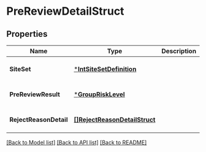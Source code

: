 # PreReviewDetailStruct

## Properties
Name | Type | Description | Notes
------------ | ------------- | ------------- | -------------
**SiteSet** | [***IntSiteSetDefinition**](IntSiteSetDefinition.md) |  | [optional] [default to null]
**PreReviewResult** | [***GroupRiskLevel**](GroupRiskLevel.md) |  | [optional] [default to null]
**RejectReasonDetail** | [**[]RejectReasonDetailStruct**](reject_reason_detail_struct.md) |  | [optional] [default to null]

[[Back to Model list]](../README.md#documentation-for-models) [[Back to API list]](../README.md#documentation-for-api-endpoints) [[Back to README]](../README.md)


